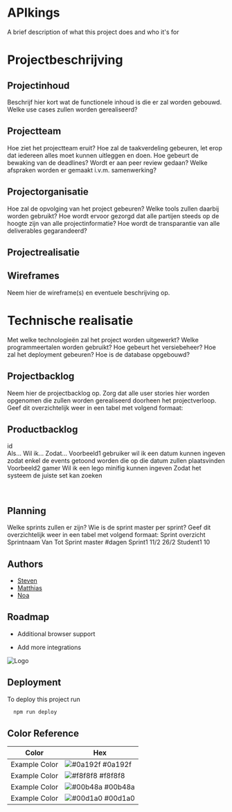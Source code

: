 
# APIkings

A brief description of what this project does and who it's for

# Projectbeschrijving
## Projectinhoud

Beschrijf hier kort wat de functionele inhoud is die er zal worden gebouwd. Welke use cases zullen worden gerealiseerd?
## Projectteam
Hoe ziet het projectteam eruit? Hoe zal de taakverdeling gebeuren, let erop dat iedereen alles moet kunnen uitleggen en doen. Hoe gebeurt de bewaking van de deadlines? Wordt er aan peer review gedaan? Welke afspraken worden er gemaakt i.v.m. samenwerking?
## Projectorganisatie
Hoe zal de opvolging van het project gebeuren? Welke tools zullen daarbij worden gebruikt? Hoe wordt ervoor gezorgd dat alle partijen steeds op de hoogte zijn van alle projectinformatie? Hoe wordt de transparantie van alle deliverables gegarandeerd?
## Projectrealisatie
## Wireframes
Neem hier de wireframe(s) en eventuele beschrijving op.
# Technische realisatie
Met welke technologieën zal het project worden uitgewerkt? Welke programmeertalen worden gebruikt? Hoe gebeurt het versiebeheer? Hoe zal het deployment gebeuren? Hoe is de database opgebouwd?
## Projectbacklog
Neem hier de projectbacklog op. Zorg dat alle user stories hier worden opgenomen die zullen worden gerealiseerd doorheen het projectverloop. Geef dit overzichtelijk weer in een tabel met volgend formaat:
## Productbacklog			
id	
Als…	Wil ik…	Zodat…
Voorbeeld1	gebruiker	wil ik een datum kunnen ingeven	zodat enkel de events getoond worden die op die datum zullen plaatsvinden
Voorbeeld2	gamer	Wil ik een lego minifig kunnen ingeven	Zodat het systeem de juiste set kan zoeken

 
## Planning
Welke sprints zullen er zijn? Wie is de sprint master per sprint? Geef dit overzichtelijk weer in een tabel met volgend formaat:
Sprint overzicht				
Sprintnaam	Van	Tot	Sprint master	#dagen
Sprint1	11/2	26/2	Student1	10


## Authors
- [Steven](https://github.com/Joeprogrammer69)
- [Matthias](https://github.com/Syntaxly0)
- [Noa](https://www.github.com/NoaBrecht)


## Roadmap

- Additional browser support

- Add more integrations


![Logo](https://dev-to-uploads.s3.amazonaws.com/uploads/articles/th5xamgrr6se0x5ro4g6.png)


## Deployment

To deploy this project run

```bash
  npm run deploy
```

## Color Reference

| Color             | Hex                                                                |
| ----------------- | ------------------------------------------------------------------ |
| Example Color | ![#0a192f](https://via.placeholder.com/10/0a192f?text=+) #0a192f |
| Example Color | ![#f8f8f8](https://via.placeholder.com/10/f8f8f8?text=+) #f8f8f8 |
| Example Color | ![#00b48a](https://via.placeholder.com/10/00b48a?text=+) #00b48a |
| Example Color | ![#00d1a0](https://via.placeholder.com/10/00b48a?text=+) #00d1a0 |

